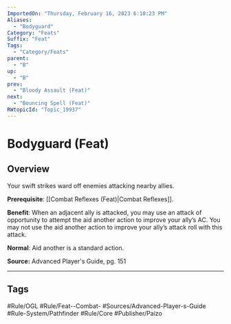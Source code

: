 ```yaml
---
ImportedOn: "Thursday, February 16, 2023 6:10:23 PM"
Aliases:
  - "Bodyguard"
Category: "Feats"
Suffix: "Feat"
Tags:
  - "Category/Feats"
parent:
  - "B"
up:
  - "B"
prev:
  - "Bloody Assault (Feat)"
next:
  - "Bouncing Spell (Feat)"
RWtopicId: "Topic_19937"
---
```

# Bodyguard (Feat)
## Overview
Your swift strikes ward off enemies attacking nearby allies.

**Prerequisite**: [[Combat Reflexes (Feat)|Combat Reflexes]].

**Benefit**: When an adjacent ally is attacked, you may use an attack of opportunity to attempt the aid another action to improve your ally’s AC. You may not use the aid another action to improve your ally’s attack roll with this attack.

**Normal**: Aid another is a standard action.

**Source:** Advanced Player's Guide, pg. 151


---
## Tags
#Rule/OGL #Rule/Feat--Combat- #Sources/Advanced-Player-s-Guide #Rule-System/Pathfinder #Rule/Core #Publisher/Paizo

